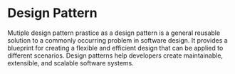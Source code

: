 # Design Pattern
 Mutiple design pattern prastice as a design pattern is a general reusable solution to a commonly occurring problem in software design. It provides a blueprint for creating a flexible and efficient design that can be applied to different scenarios. Design patterns help developers create maintainable, extensible, and scalable software systems.
